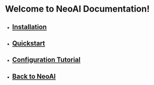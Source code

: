 # Welcome to NeoAI Documentation!

- ## [Installation](/en/installation.md)
- ## [Quickstart](/en/quickstart.md)
- ## [Configuration Tutorial](/en/tutorial.md)
- ## [Back to NeoAI](/back-NeoAI)
